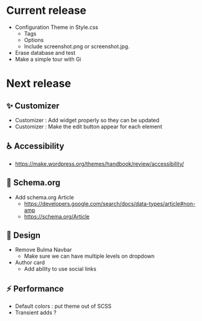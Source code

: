 
# Current release

* Configuration Theme in Style.css
  * Tags
  * Options 
  * Include screenshot.png or screenshot.jpg.
* Erase database and test
* Make a simple tour with Gi  
 
# Next release

## :sparkles: Customizer

* Customizer : Add widget properly so they can be updated
* Customizer : Make the edit button appear for each element

## :wheelchair: Accessibility

* https://make.wordpress.org/themes/handbook/review/accessibility/

## :art: Schema.org

* Add schema.org Article
  * https://developers.google.com/search/docs/data-types/article#non-amp
  * https://schema.org/Article

## :lipstick: Design 

* Remove Bulma Navbar
    * Make sure we can have multiple levels on dropdown
* Author card
    * Add ability to use social links
    
## :zap: Performance

* Default colors : put theme out of SCSS
* Transient adds ?
